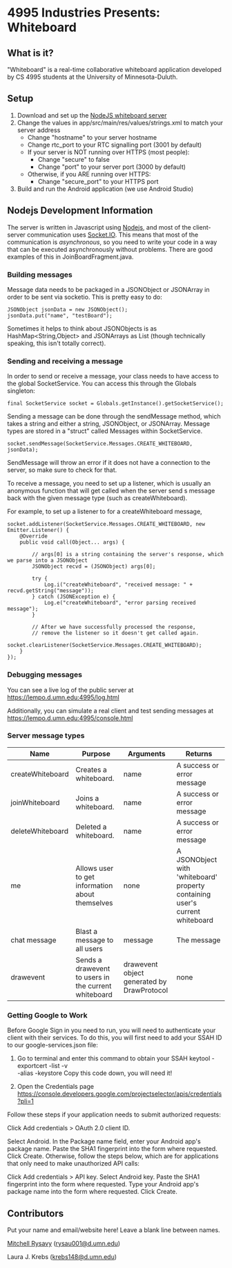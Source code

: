 # 4995 Industries Presents: Whiteboard

## What is it?

"Whiteboard" is a real-time collaborative whiteboard application developed by CS 4995 students at the University of Minnesota-Duluth.

## Setup

1. Download and set up the [NodeJS whiteboard server](https://github.umn.edu/umdcs4995/nodejs)
2. Change the values in app/src/main/res/values/strings.xml to match your server address
    - Change "hostname" to your server hostname
    - Change rtc_port to your RTC signalling port (3001 by default)
    - If your server is NOT running over HTTPS (most people):
        - Change "secure" to false
        - Change "port" to your server port (3000 by default)
    - Otherwise, if you ARE running over HTTPS:
        - Change "secure_port" to your HTTPS port
3. Build and run the Android application (we use Android Studio)

## Nodejs Development Information

The server is written in Javascript using [Nodejs](https://nodejs.org), and most of the client-server communication uses [Socket.IO](http://socket.io/). This means that most of the communication is *asynchronous*, so you need to write your code in a way that can be executed asynchronously without problems. There are good examples of this in JoinBoardFragment.java.

### Building messages

Message data needs to be packaged in a JSONObject or JSONArray in order to be sent via socketio. This is pretty easy to do:

    JSONObject jsonData = new JSONObject();
    jsonData.put("name", "testBoard");

Sometimes it helps to think about JSONObjects is as HashMap<String,Object> and JSONArrays as List<Object> (though technically speaking, this isn't totally correct).

### Sending and receiving a message

In order to send or receive a message, your class needs to have access to the global SocketService. You can access this through the Globals singleton:

    final SocketService socket = Globals.getInstance().getSocketService();

Sending a message can be done through the sendMessage method, which takes a string and either a string, JSONObject, or JSONArray. Message types are stored in a "struct" called Messages within SocketService.

    socket.sendMessage(SocketService.Messages.CREATE_WHITEBOARD, jsonData);

SendMessage will throw an error if it does not have a connection to the server, so make sure to check for that.

To receive a message, you need to set up a listener, which is usually an anonymous function that will get called when the server send s message back with the given message type (such as createWhiteboard).

For example, to set up a listener to for a createWhiteboard message,

    socket.addListener(SocketService.Messages.CREATE_WHITEBOARD, new Emitter.Listener() {
        @Override
        public void call(Object... args) {
            
            // args[0] is a string containing the server's response, which we parse into a JSONObject
            JSONObject recvd = (JSONObject) args[0];
            
            try {
                Log.i("createWhiteboard", "received message: " + recvd.getString("message"));
            } catch (JSONException e) {
                Log.e("createWhiteboard", "error parsing received message");
            }
            
            // After we have successfully processed the response, 
            // remove the listener so it doesn't get called again.
            socket.clearListener(SocketService.Messages.CREATE_WHITEBOARD);
        }
    });

### Debugging messages

You can see a live log of the public server at https://lempo.d.umn.edu:4995/log.html

Additionally, you can simulate a real client and test sending messages at https://lempo.d.umn.edu:4995/console.html

### Server message types

|       Name       |       Purpose         | Arguments | Returns |
| ---------------- | --------------------- | --------- | ------- |
| createWhiteboard | Creates a whiteboard. | name | A success or error message |
| joinWhiteboard   | Joins a whiteboard.   | name | A success or error message |
| deleteWhiteboard | Deleted a whiteboard. | name | A success or error message |
| me               | Allows user to get information about themselves | none | A JSONObject with 'whiteboard' property containing user's current whiteboard |
| chat message     | Blast a message to all users | message | The message |
| drawevent        | Sends a drawevent to users in the current whiteboard | drawevent object generated by DrawProtocol | none |

### Getting Google to Work
Before Google Sign in you need to run, you will need to authenticate your client with their services. 
To do this, you will first need to add your SSAH ID to our google-services.json file:
1. Go to terminal and enter this command to obtain your SSAH 
keytool -exportcert -list -v \
-alias <your-key-name> -keystore <path-to-production-keystore>
Copy this code down, you will need it!

2. Open the Credentials page https://console.developers.google.com/projectselector/apis/credentials?pli=1

Follow these steps if your application needs to submit authorized requests:

Click Add credentials > OAuth 2.0 client ID.

Select Android.
In the Package name field, enter your Android app's package name.
Paste the SHA1 fingerprint into the form where requested.
Click Create.
Otherwise, follow the steps below, which are for applications that only need to make unauthorized API calls:

Click Add credentials > API key.
Select Android key.
Paste the SHA1 fingerprint into the form where requested.
Type your Android app's package name into the form where requested.
Click Create.

## Contributors

Put your name and email/website here! Leave a blank line between names.

[Mitchell Rysavy](http://d.umn.edu/~rysau001) ([rysau001@d.umn.edu](mailto:rysau001@d.umn.edu))

Laura J. Krebs  ([krebs148@d.umn.edu](mailto:krebs148@d.umn.edu))

